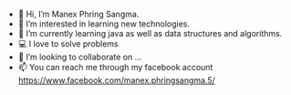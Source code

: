 - 👋 Hi, I’m Manex Phring Sangma.
- 👀 I’m interested in learning new technologies.
- 🌱 I’m currently learning java as well as data structures and algorithms.
- 💻 I love to solve problems
- 💞️ I’m looking to collaborate on ...
- 📫 You can reach me through my facebook account https://www.facebook.com/manex.phringsangma.5/ 

<!---
Manex195/Manex195 is a ✨ special ✨ repository because its `README.md` (this file) appears on your GitHub profile.
You can click the Preview link to take a look at your changes.
--->
